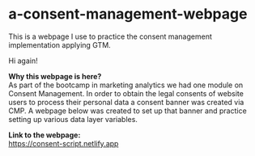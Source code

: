 # a-consent-management-webpage
This is a webpage I use to practice the consent management implementation applying GTM.

Hi again!

<b>Why this webpage is here?</b></br>
As part of the bootcamp in marketing analytics we had one module on Consent Management. In order to obtain the legal consents of website users to process their personal data a consent banner was created via CMP. A webpage below was created to set up that banner and practice setting up various  data layer variables.

<b>Link to the webpage:</b></br>
https://consent-script.netlify.app

